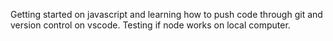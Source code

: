 Getting started on javascript and learning how to push code through git and version control on vscode. Testing if node works on local computer.
